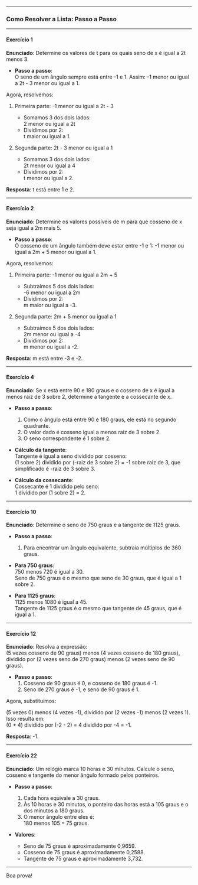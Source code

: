 
---

### **Como Resolver a Lista: Passo a Passo**

---

#### **Exercício 1**  
**Enunciado**: Determine os valores de t para os quais seno de x é igual a 2t menos 3.

- **Passo a passo**:  
  O seno de um ângulo sempre está entre -1 e 1. Assim:
  -1 menor ou igual a 2t - 3 menor ou igual a 1.

Agora, resolvemos:

1. Primeira parte: -1 menor ou igual a 2t - 3  
   - Somamos 3 dos dois lados:  
     2 menor ou igual a 2t  
   - Dividimos por 2:  
     t maior ou igual a 1.

2. Segunda parte: 2t - 3 menor ou igual a 1  
   - Somamos 3 dos dois lados:  
     2t menor ou igual a 4  
   - Dividimos por 2:  
     t menor ou igual a 2.

**Resposta**: t está entre 1 e 2.

---

#### **Exercício 2**  
**Enunciado**: Determine os valores possíveis de m para que cosseno de x seja igual a 2m mais 5.

- **Passo a passo**:  
  O cosseno de um ângulo também deve estar entre -1 e 1:
  -1 menor ou igual a 2m + 5 menor ou igual a 1.

Agora, resolvemos:

1. Primeira parte: -1 menor ou igual a 2m + 5  
   - Subtraímos 5 dos dois lados:  
     -6 menor ou igual a 2m  
   - Dividimos por 2:  
     m maior ou igual a -3.

2. Segunda parte: 2m + 5 menor ou igual a 1  
   - Subtraímos 5 dos dois lados:  
     2m menor ou igual a -4  
   - Dividimos por 2:  
     m menor ou igual a -2.

**Resposta**: m está entre -3 e -2.

---

#### **Exercício 4**  
**Enunciado**: Se x está entre 90 e 180 graus e o cosseno de x é igual a menos raiz de 3 sobre 2, determine a tangente e a cossecante de x.

- **Passo a passo**:
  1. Como o ângulo está entre 90 e 180 graus, ele está no segundo quadrante.
  2. O valor dado é cosseno igual a menos raiz de 3 sobre 2.  
  3. O seno correspondente é 1 sobre 2.

- **Cálculo da tangente**:  
  Tangente é igual a seno dividido por cosseno:  
  (1 sobre 2) dividido por (-raiz de 3 sobre 2) = -1 sobre raiz de 3, que simplificado é -raiz de 3 sobre 3.

- **Cálculo da cossecante**:  
  Cossecante é 1 dividido pelo seno:  
  1 dividido por (1 sobre 2) = 2.

---

#### **Exercício 10**  
**Enunciado**: Determine o seno de 750 graus e a tangente de 1125 graus.

- **Passo a passo**:
  1. Para encontrar um ângulo equivalente, subtraia múltiplos de 360 graus.

- **Para 750 graus**:  
  750 menos 720 é igual a 30.  
  Seno de 750 graus é o mesmo que seno de 30 graus, que é igual a 1 sobre 2.

- **Para 1125 graus**:  
  1125 menos 1080 é igual a 45.  
  Tangente de 1125 graus é o mesmo que tangente de 45 graus, que é igual a 1.

---

#### **Exercício 12**  
**Enunciado**: Resolva a expressão:  
(5 vezes cosseno de 90 graus) menos (4 vezes cosseno de 180 graus), dividido por (2 vezes seno de 270 graus) menos (2 vezes seno de 90 graus).

- **Passo a passo**:
  1. Cosseno de 90 graus é 0, e cosseno de 180 graus é -1.  
  2. Seno de 270 graus é -1, e seno de 90 graus é 1.

Agora, substituímos:

(5 vezes 0) menos (4 vezes -1), dividido por (2 vezes -1) menos (2 vezes 1).  
Isso resulta em:  
(0 + 4) dividido por (-2 - 2) = 4 dividido por -4 = -1.

**Resposta**: -1.

---

#### **Exercício 22**  
**Enunciado**: Um relógio marca 10 horas e 30 minutos. Calcule o seno, cosseno e tangente do menor ângulo formado pelos ponteiros.

- **Passo a passo**:
  1. Cada hora equivale a 30 graus.  
  2. Às 10 horas e 30 minutos, o ponteiro das horas está a 105 graus e o dos minutos a 180 graus.  
  3. O menor ângulo entre eles é:  
     180 menos 105 = 75 graus.

- **Valores**:
  - Seno de 75 graus é aproximadamente 0,9659.  
  - Cosseno de 75 graus é aproximadamente 0,2588.  
  - Tangente de 75 graus é aproximadamente 3,732.

---

 Boa prova!
